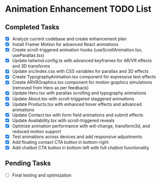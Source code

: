 # Animation Enhancement TODO List

## Completed Tasks
- [x] Analyze current codebase and create enhancement plan
- [x] Install Framer Motion for advanced React animations
- [x] Create scroll-triggered animation hooks (useScrollAnimation.tsx, useParallax.tsx)
- [x] Update tailwind.config.ts with advanced keyframes for AR/VR effects and 3D transforms
- [x] Update src/index.css with CSS variables for parallax and 3D effects
- [x] Create TypographyAnimation.tsx component for expressive text effects
- [x] Create ARVRGraphics.tsx component for motion graphics simulations (removed from Hero as per feedback)
- [x] Update Hero.tsx with parallax scrolling and typography animations
- [x] Update About.tsx with scroll-triggered staggered animations
- [x] Update Products.tsx with enhanced hover effects and advanced animations
- [x] Update Contact.tsx with form field animations and submit effects
- [x] Update Availability.tsx with scroll-triggered reveals
- [x] Optimize animation performance with will-change, transform3d, and reduced motion support
- [x] Test animations across devices and add responsive adjustments
- [x] Add floating contact CTA button in bottom-right
- [x] Add chatbot CTA button in bottom-left with full chatbot functionality

## Pending Tasks
- [ ] Final testing and optimization
